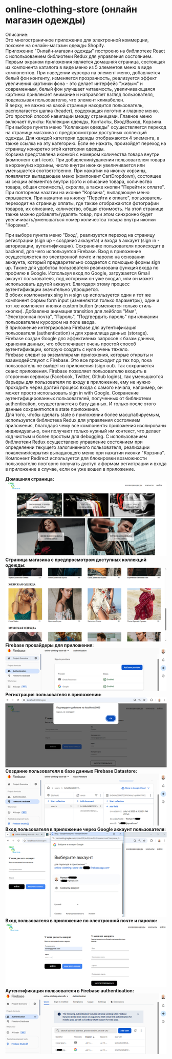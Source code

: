 # online-clothing-store (онлайн магазин одежды)

Описание:<br />
Это многостраничное приложение для электронной коммерции, похожее на онлайн-магазин одежды Shopify.<br />
Приложение "Онлайн-магазин одежды" построено на библиотеке React с использованием библиотеки Redux для управления состоянием.<br />
Первым экраном приложения является домашняя страница, состоящая из компонента каталога в виде меню из 5 элементов меню в виде компонентов. При наведении курсора на элемент меню, добавляется белый фон контенту, изменяется прозрачность, реализуется эффект увеличения картинки фона - это делает интерфейс "живым" и современным, белый фон улучшает читаемость, увеличивающаяся картинка привлекает внимание и направляет взгляд пользователя, подсказывая пользователю, что элемент кликабелен.<br />
В верху, не важно на какой странице находится пользователь, располагается шапка (header), содержащая логотип и главное меню. Это простой способ навигации между страницами. Главное меню включает пункты: Коллекции одежды, Контакты, Вход/Выход, Корзина.<br />
При выборе пункта меню "Коллекции одежды" осуществляется переход на страницу магазина с предпросмотром доступных коллекций одежды. Для каждой категории одежды отображаются 4 элемента, а также ссылка на эту категорию. Если ее нажать, произойдет переход на страницу конкретно этой категории одежды.<br />
Корзина представлена иконкой с номером количества товара внутри (компонент cart-icon). При добавлении/удалении пользователем товара в корзину/из корзины, число внутри иконки увеличивается или уменьшается соответственно. При нажатии на иконку корзины, появляется выпадающее меню (компонент CartDropdown), состоящее из секции элементов внутри (фото и описание товара, количество товара, общая стоимость), скролла, а также кнопки "Перейти к оплате". При повторном назатии на иконке "Корзина", выпадающее меню скрывается. При нажатии на кнопку "Перейти к оплате", пользователь переходит на страницу оплаты, где также отображаются фотографии товаров, их описание, количество, общая стоимость. На этой странице также можно добавлять/удалять товар, при этом синхронно будет увеличивать/уменьшаться номер количества товара внутри иконки "Корзина".

При выборе пункта меню "Вход", реализуется переход на страницу регистрации (sign up - создания аккаунта) и входа в аккаунт (sign in - авторизации, аутентификация). Сохранение пользователя происходит в backend, для чего используется Firebase. Вход в приложение осуществляется по электронной почте и паролю на основании аккаунта, который предварительно создается с помощью формы sign up. Также для удобства пользователя реализована функция входа по профилю в Google. Используя вход по Google, загружается Gmail аккаунт пользователя, под которыми он уже входил, или он может использовать другой аккаунт. Благодаря этому процесс аутентификации значительно упрощается.<br />
В обоих компонентах sing in и sign up используется один и тот же компонент формы form input (изменяются только параметры), один и тот же компонент кнопки custom button (изменяется только стиль кнопки). Добавлена анимация transition для лейблов "Имя", "Электронная почта", "Пароль", "Подтвердить пароль" при кликании пользователем курсором на поле ввода.<br />
В приложение интегрирована Firebase для аутентификация пользователя (authentication) и для хранилища данных (storage). Firebase создан Google для эффективных запросов к базам данных, хранения данных, что обеспечивает очень простой способ аутентификации, которую создать с нуля очень тяжело.<br />
Firebase следит за экземплярами приложения, которые открыты и взаимодействуют с Firebase. Это все происходит до тех пор, пока пользователь не выйдет из приложения (sign out). Так сохраняется сеанс приложения. Firebase позволяет пользователю входить в стороннии сервисы (Facebook, Twitter, Github logins), так уменьшаются барьеры для пользователя по входу в приложение, ему не нужно проходить через долгий процесс входа с самого начала, например, он может просто использовать sign in with Google. Сохранение аутентифицированных пользователей, полученных от библиотеки authentication, осуществляется в базу данных. И только после этого данные сохранятются в state приложения.<br />
Для того, чтобы сделать state в приложении более масштабируемым, используется библиотека Redux для управления состоянием приложения, благодаря чему все компоненты приложения изолированы индивидуально, они получают только нужный им контекст, что делает код чистым и более простым для debugging. С использованием библиотеки Redux осуществлено управление состоянием при определении текущего залогиненного пользователя, реализации появления/скрытия выпадающего меню при нажатии иконки "Корзина".<br />
Компонент Redirect используется для блокировки возможности пользователю повторно получать доступ к формам регистрации и входа в приложение в случае, если он уже вошел в приложение.<br />

**Домашняя страница:**<br />
!['Скриншот проекта 1'](img/screenshot_01_homepage.PNG)<br />
**Страница магазина с предпросмотром доступных коллекций одежды:**<br />
!['Скриншот проекта 2'](img/screenshot_02_shoppage_cloth_collections.PNG)<br />
**Firebase провайдеры для приложения:**<br />
!['Скриншот проекта 3'](img/screenshot_03_sign-in-and-up-firebase-providers.PNG)<br />
**Регистрация пользователя в приложении:**<br />
!['Скриншот проекта 4'](img/screenshot_04_typed_wrong_registration_password.PNG)<br />
**Создание пользователя в базе данных Firebase Datastore:**<br />
!['Скриншот проекта 5'](img/screenshot_05_create_user_in_database.PNG)<br />
**Вход пользователя в приложение через Google аккаунт пользователя:**<br />
!['Скриншот проекта 6'](img/screenshot_06_sign_in_with_google.PNG)<br />
**Вход пользователя в приложение по электронной почте и паролю:**<br />
!['Скриншот проекта 7'](img/screenshot_07_sign_in_with_email_password.PNG)<br />
**Аутентификация пользователя в Firebase authentication:**<br />
!['Скриншот проекта 8'](img/screenshot_08_sign_in_with_google_firebase_auth.PNG)<br />
